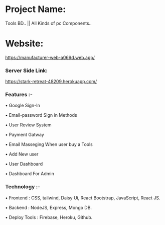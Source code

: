 # Project Name:
Tools BD.. || All Kinds of pc Components..

# Website:
https://manufacturer-web-a069d.web.app/


### Server Side Link:
https://stark-retreat-48209.herokuapp.com/




### Features :-

• Google Sign-In

• Email-password Sign in Methods

• User Review System

• Payment Gatway 

• Email Masseging When user buy a Tools

• Add New user 

• User Dashboard

• Dashboard For Admin


### Technology :-

• Frontend : CSS, tailwind, Daisy Ui, React Bootstrap, JavaScript, React JS. 

• Backend : NodeJS, Express, Mongo DB.

• Deploy Tools : Firebase, Heroku, Github.

